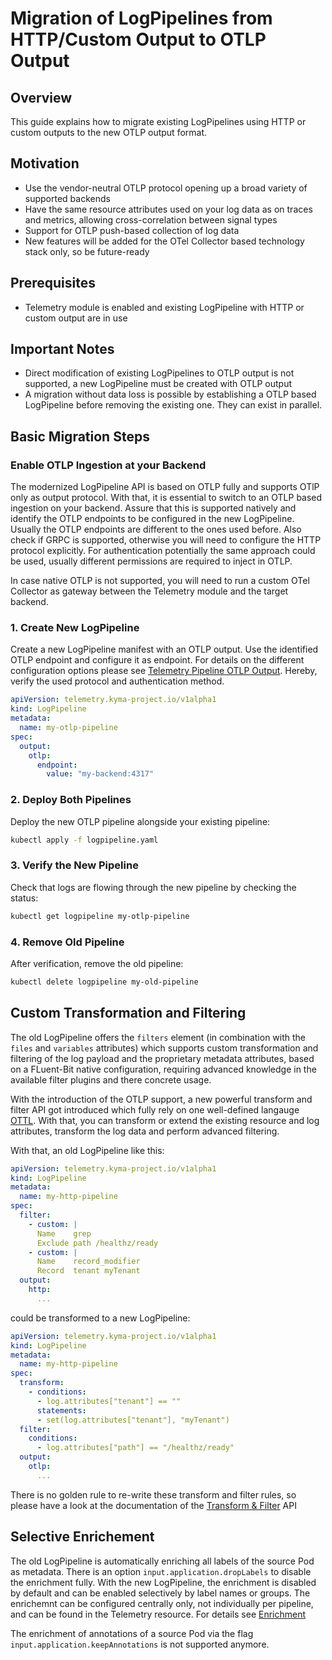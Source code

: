 # Migration of LogPipelines from HTTP/Custom Output to OTLP Output

## Overview

This guide explains how to migrate existing LogPipelines using HTTP or custom outputs to the new OTLP output format.

## Motivation

- Use the vendor-neutral OTLP protocol opening up a broad variety of supported backends
- Have the same resource attributes used on your log data as on traces and metrics, allowing cross-correlation between signal types
- Support for OTLP push-based collection of log data
- New features will be added for the OTel Collector based technology stack only, so be future-ready

## Prerequisites

- Telemetry module is enabled and existing LogPipeline with HTTP or custom output are in use

## Important Notes

- Direct modification of existing LogPipelines to OTLP output is not supported, a new LogPipeline must be created with OTLP output
- A migration without data loss is possible by establishing a OTLP based LogPipeline before removing the existing one. They can exist in parallel.

## Basic Migration Steps

### Enable OTLP Ingestion at your Backend

The modernized LogPipeline API is based on OTLP fully and supports OTlP only as output protocol. With that, it is essential to switch to an OTLP based ingestion on your backend. Assure that this is supported natively and identify the OTLP endpoints to be configured in the new LogPipeline. Usually the OTLP endpoints are different to the ones used before. Also check if GRPC is supported, otherwise you will need to configure the HTTP protocol explicitly. For authentication potentially the same approach could be used, usually different permissions are required to inject in OTLP.

In case native OTLP is not supported, you will need to run a custom OTel Collector as gateway between the Telemetry module and the target backend.

### 1. Create New LogPipeline

Create a new LogPipeline manifest with an OTLP output. Use the identified OTLP endpoint and configure it as endpoint. For details on the different configuration options please see [Telemetry Pipeline OTLP Output](./pipelines/otlp-output.md). Hereby, verify the used protocol and authentication method.

```yaml
apiVersion: telemetry.kyma-project.io/v1alpha1
kind: LogPipeline
metadata:
  name: my-otlp-pipeline
spec:
  output:
    otlp:
      endpoint:
        value: "my-backend:4317"
```

### 2. Deploy Both Pipelines

Deploy the new OTLP pipeline alongside your existing pipeline:

```bash
kubectl apply -f logpipeline.yaml
```

### 3. Verify the New Pipeline

Check that logs are flowing through the new pipeline by checking the status:

```bash
kubectl get logpipeline my-otlp-pipeline
```

### 4. Remove Old Pipeline

After verification, remove the old pipeline:

```bash
kubectl delete logpipeline my-old-pipeline
```

## Custom Transformation and Filtering

The old LogPipeline offers the `filters` element (in combination with the `files` and `variables` attributes) which supports custom transformation and filtering of the log payload and the proprietary metadata attributes, based on a FLuent-Bit native configuration, requiring advanced knowledge in the available filter plugins and there concrete usage.

With the introduction of the OTLP support, a new powerful transform and filter API got introduced which fully rely on one well-defined langauge [OTTL](https://github.com/open-telemetry/opentelemetry-collector-contrib/blob/main/pkg/ottl/README.md). With that, you can transform or extend the existing resource and log attributes, transform the log data and perform advanced filtering.

With that, an old LogPipeline like this:

```yaml
apiVersion: telemetry.kyma-project.io/v1alpha1
kind: LogPipeline
metadata:
  name: my-http-pipeline
spec:
  filter:
    - custom: |
      Name    grep
      Exclude path /healthz/ready
    - custom: |
      Name    record_modifier
      Record  tenant myTenant
  output:
    http:
      ...
```

could be transformed to a new LogPipeline:

```yaml
apiVersion: telemetry.kyma-project.io/v1alpha1
kind: LogPipeline
metadata:
  name: my-http-pipeline
spec:
  transform:
    - conditions:
      - log.attributes["tenant"] == ""
      statements:
      - set(log.attributes["tenant"], "myTenant")
  filter:
    conditions:
      - log.attributes["path"] == "/healthz/ready"
  output:
    otlp:
      ...
```

There is no golden rule to re-write these transform and filter rules, so please have a look at the documentation of the [Transform & Filter](./pipelines/enrichment.md) API

## Selective Enrichement

The old LogPipeline is automatically enriching all labels of the source Pod as metadata. There is an option `input.application.dropLabels` to disable the enrichment fully.
With the new LogPipeline, the enrichment is disabled by default and can be enabled selectively by label names or groups. The enrichemnt can be configured centrally only, not individually per pipeline, and can be found in the Telemetry resource. For details see [Enrichment](./pipelines/enrichment.md)

The enrichment of annotations of a source Pod via the flag `input.application.keepAnnotations` is not supported anymore.
